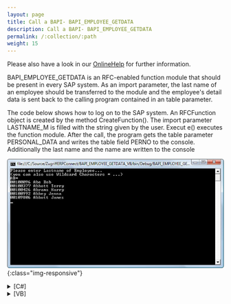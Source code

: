 ```yaml
---
layout: page
title: Call a BAPI- BAPI_EMPLOYEE_GETDATA
description: Call a BAPI- BAPI_EMPLOYEE_GETDATA
permalink: /:collection/:path
weight: 15
---
```


Please also have a look in our [OnlineHelp](https://help.theobald-software.com/en/) for further information.

BAPI_EMPLOYEE_GETDATA is an RFC-enabled function module that should be present in every SAP system. As an import parameter, the last name of an employee should be transferred to the module and the employee's detail data is sent back to the calling program contained in an table parameter.

The code below shows how to log on to the SAP system. An RFCFunction object is created by the method CreateFunction(). The import parameter LASTNAME_M is filled with the string given by the user. Execut e() executes the function module. After the call, the program gets the table parameter PERSONAL_DATA and writes the table field PERNO to the console. Additionally the last name and the name are written to the console

![BAPI_EMPLOYEE_GETDATA](/img/contents/BAPI_EMPLOYEE_GETDATA.jpg){:class="img-responsive"}

<details>
<summary>[C#]</summary>
{% highlight csharp %}
static void Main(string[] args)
        {
            R3Connection con = new R3Connection("Host", 05, "User", "Password", "DE", "800");
            con.Open(false);
  
            // Create a function object
            RFCFunction func = con.CreateFunction("BAPI_EMPLOYEE_GETDATA");
            Console.WriteLine("Please enter Lastname of Employee...");
            Console.WriteLine("(you can also use Wildcard Characters * ...)"); 
  
            // fill the export parameter
            string  EmployeeLM = Console.ReadLine();
            func.Exports["LASTNAME_M"].ParamValue = EmployeeLM;
            func.Exports["DATE"].ParamValue = ERPConnect.ConversionUtils.NetDate2SAPDate(System.DateTime.Now); 
            try
            {
                func.Execut e();
            }
            catch (ERPException e)
            {
                Console.WriteLine(e.Message);
                Console.ReadLine();
                return;
            }
  
            // Output the result of the function module
            RFCTable EmployeeDataTable = func.Tables["PERSONAL_DATA"];
            if (EmployeeDataTable.RowCount > 0)
            {
                for (int i = 0; i < EmployeeDataTable.RowCount; i++)
                {
                    Console.WriteLine(
                    EmployeeDataTable.Rows[i]["PERNO"].ToString() + " " +
                    EmployeeDataTable.Rows[i]["LAST_NAME"].ToString() + " " +
                    EmployeeDataTable.Rows[i]["FIRSTNAME"].ToString());
                }
            }
            else
            {
                Console.WriteLine("No Employee found");
            }
            Console.ReadLine();
        }
    }<br>
{% endhighlight %}
</details>


<details>
<summary>[VB]</summary>
{% highlight visualbasic %}
Sub Main()
  
     Dim con As New R3Connection("host", 5, "User", "Password", "DE", "800")
  
        con.Open(False)
        Dim sii As String = con.Codepage()
        ' Create a function object
        Dim func = con.CreateFunction("BAPI_EMPLOYEE_GETDATA")
        Console.WriteLine("Please enter Lastname of Employee...")
        Console.WriteLine("(you can also use Wildcard Characters * ...)")
  
        ' fill the export parameter
        Dim EmployeeLM As String = Console.ReadLine()
        func.Exports("LASTNAME_M").ParamValue = EmployeeLM
        func.Exports("DATE").ParamValue = ERPConnect.ConversionUtils.NetDate2SAPDate(System.DateTime.Now)
  
        Try
            func.Execut e()
        Catch e As ERPException
            Console.WriteLine(e.Message)
            Console.ReadLine()
            Return
        End Try
  
        Dim EmployeeDataTable As RFCTable = func.Tables("PERSONAL_DATA")
        If EmployeeDataTable.RowCount > 0 Then
            For i As Integer = 0 To EmployeeDataTable.RowCount - 1
                Console.WriteLine(EmployeeDataTable.Rows(i)("PERNO").ToString() + _
                                  " " + EmployeeDataTable.Rows(i)("LAST_NAME").ToString() + _
                                  " " + EmployeeDataTable.Rows(i)("FIRSTNAME").ToString())
            Next i
        Else
            Console.WriteLine("No Employee found")
        End If
        Console.ReadLine()
    End Sub
{% endhighlight %}
</details>
